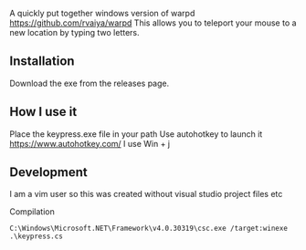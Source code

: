 A quickly put together windows version of warpd https://github.com/rvaiya/warpd
This allows you to teleport your mouse to a new location by typing two letters.

## Installation
Download the exe from the releases page.

## How I use it
Place the keypress.exe file in your path
Use autohotkey to launch it https://www.autohotkey.com/
I use Win + j


## Development
I am a vim user so this was created without visual studio project files etc

Compilation
```
C:\Windows\Microsoft.NET\Framework\v4.0.30319\csc.exe /target:winexe .\keypress.cs
```

